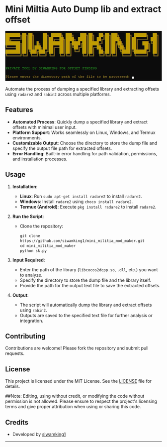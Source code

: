 # Mini Miltia Auto Dump lib and extract offset

![Banner](images.jpeg)

Automate the process of dumping a specified library and extracting offsets using `radare2` and `rabin2` across multiple platforms.

## Features

- **Automated Process**: Quickly dump a specified library and extract offsets with minimal user input.
- **Platform Support**: Works seamlessly on Linux, Windows, and Termux environments.
- **Customizable Output**: Choose the directory to store the dump file and specify the output file path for extracted offsets.
- **Error Handling**: Built-in error handling for path validation, permissions, and installation processes.

## Usage

1. **Installation**:
   - **Linux**: Run `sudo apt-get install radare2` to install `radare2`.
   - **Windows**: Install `radare2` using `choco install radare2`.
   - **Termux (Android)**: Execute `pkg install radare2` to install `radare2`.

2. **Run the Script**:
   - Clone the repository:
     ```
     git clone https://github.com/siwamking1/mini_militia_mod_maker.git
     cd mini_militia_mod_maker
     python sk.py
     ```
   
3. **Input Required**:
   - Enter the path of the library (`libcocos2dcpp.so`, `.dll`, etc.) you want to analyze.
   - Specify the directory to store the dump file and the library itself.
   - Provide the path for the output text file to save the extracted offsets.

4. **Output**:
   - The script will automatically dump the library and extract offsets using `rabin2`.
   - Outputs are saved to the specified text file for further analysis or integration.

## Contributing

Contributions are welcome! Please fork the repository and submit pull requests.

## License

This project is licensed under the MIT License. See the [LICENSE](LICENSE) file for details.

##Note: Editing, using without credit, or modifying the code without permission is not allowed. Please ensure to respect the project's licensing terms and give proper attribution when using or sharing this code.

## Credits

- Developed by [siwamking1](https://github.com/siwam-king1)

---

